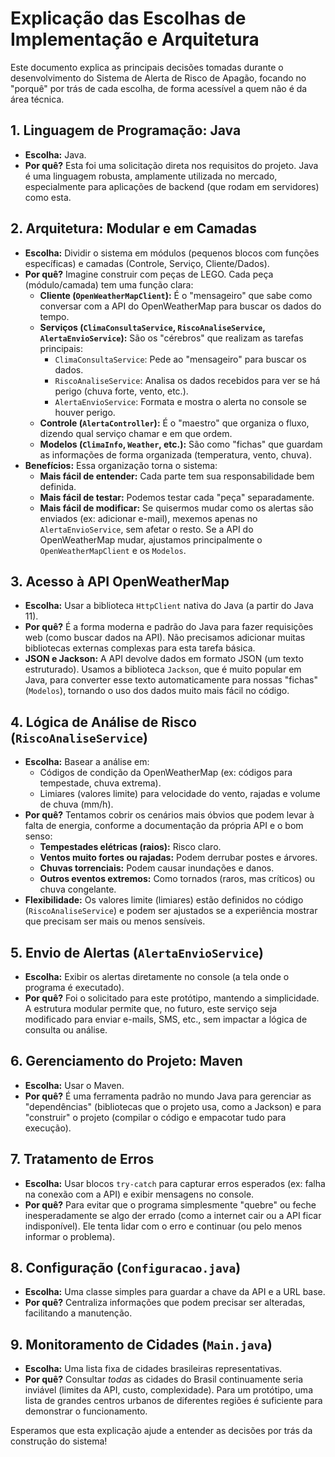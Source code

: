 # Explicação das Escolhas de Implementação e Arquitetura

Este documento explica as principais decisões tomadas durante o desenvolvimento do Sistema de Alerta de Risco de Apagão, focando no "porquê" por trás de cada escolha, de forma acessível a quem não é da área técnica.

## 1. Linguagem de Programação: Java

*   **Escolha:** Java.
*   **Por quê?** Esta foi uma solicitação direta nos requisitos do projeto. Java é uma linguagem robusta, amplamente utilizada no mercado, especialmente para aplicações de backend (que rodam em servidores) como esta.

## 2. Arquitetura: Modular e em Camadas

*   **Escolha:** Dividir o sistema em módulos (pequenos blocos com funções específicas) e camadas (Controle, Serviço, Cliente/Dados).
*   **Por quê?** Imagine construir com peças de LEGO. Cada peça (módulo/camada) tem uma função clara:
    *   **Cliente (`OpenWeatherMapClient`):** É o "mensageiro" que sabe como conversar com a API do OpenWeatherMap para buscar os dados do tempo.
    *   **Serviços (`ClimaConsultaService`, `RiscoAnaliseService`, `AlertaEnvioService`):** São os "cérebros" que realizam as tarefas principais:
        *   `ClimaConsultaService`: Pede ao "mensageiro" para buscar os dados.
        *   `RiscoAnaliseService`: Analisa os dados recebidos para ver se há perigo (chuva forte, vento, etc.).
        *   `AlertaEnvioService`: Formata e mostra o alerta no console se houver perigo.
    *   **Controle (`AlertaController`):** É o "maestro" que organiza o fluxo, dizendo qual serviço chamar e em que ordem.
    *   **Modelos (`ClimaInfo`, `Weather`, etc.):** São como "fichas" que guardam as informações de forma organizada (temperatura, vento, chuva).
*   **Benefícios:** Essa organização torna o sistema:
    *   **Mais fácil de entender:** Cada parte tem sua responsabilidade bem definida.
    *   **Mais fácil de testar:** Podemos testar cada "peça" separadamente.
    *   **Mais fácil de modificar:** Se quisermos mudar como os alertas são enviados (ex: adicionar e-mail), mexemos apenas no `AlertaEnvioService`, sem afetar o resto. Se a API do OpenWeatherMap mudar, ajustamos principalmente o `OpenWeatherMapClient` e os `Modelos`.

## 3. Acesso à API OpenWeatherMap

*   **Escolha:** Usar a biblioteca `HttpClient` nativa do Java (a partir do Java 11).
*   **Por quê?** É a forma moderna e padrão do Java para fazer requisições web (como buscar dados na API). Não precisamos adicionar muitas bibliotecas externas complexas para esta tarefa básica.
*   **JSON e Jackson:** A API devolve dados em formato JSON (um texto estruturado). Usamos a biblioteca `Jackson`, que é muito popular em Java, para converter esse texto automaticamente para nossas "fichas" (`Modelos`), tornando o uso dos dados muito mais fácil no código.

## 4. Lógica de Análise de Risco (`RiscoAnaliseService`)

*   **Escolha:** Basear a análise em:
    *   Códigos de condição da OpenWeatherMap (ex: códigos para tempestade, chuva extrema).
    *   Limiares (valores limite) para velocidade do vento, rajadas e volume de chuva (mm/h).
*   **Por quê?** Tentamos cobrir os cenários mais óbvios que podem levar à falta de energia, conforme a documentação da própria API e o bom senso:
    *   **Tempestades elétricas (raios):** Risco claro.
    *   **Ventos muito fortes ou rajadas:** Podem derrubar postes e árvores.
    *   **Chuvas torrenciais:** Podem causar inundações e danos.
    *   **Outros eventos extremos:** Como tornados (raros, mas críticos) ou chuva congelante.
*   **Flexibilidade:** Os valores limite (limiares) estão definidos no código (`RiscoAnaliseService`) e podem ser ajustados se a experiência mostrar que precisam ser mais ou menos sensíveis.

## 5. Envio de Alertas (`AlertaEnvioService`)

*   **Escolha:** Exibir os alertas diretamente no console (a tela onde o programa é executado).
*   **Por quê?** Foi o solicitado para este protótipo, mantendo a simplicidade. A estrutura modular permite que, no futuro, este serviço seja modificado para enviar e-mails, SMS, etc., sem impactar a lógica de consulta ou análise.

## 6. Gerenciamento do Projeto: Maven

*   **Escolha:** Usar o Maven.
*   **Por quê?** É uma ferramenta padrão no mundo Java para gerenciar as "dependências" (bibliotecas que o projeto usa, como a Jackson) e para "construir" o projeto (compilar o código e empacotar tudo para execução).

## 7. Tratamento de Erros

*   **Escolha:** Usar blocos `try-catch` para capturar erros esperados (ex: falha na conexão com a API) e exibir mensagens no console.
*   **Por quê?** Para evitar que o programa simplesmente "quebre" ou feche inesperadamente se algo der errado (como a internet cair ou a API ficar indisponível). Ele tenta lidar com o erro e continuar (ou pelo menos informar o problema).

## 8. Configuração (`Configuracao.java`)

*   **Escolha:** Uma classe simples para guardar a chave da API e a URL base.
*   **Por quê?** Centraliza informações que podem precisar ser alteradas, facilitando a manutenção.

## 9. Monitoramento de Cidades (`Main.java`)

*   **Escolha:** Uma lista fixa de cidades brasileiras representativas.
*   **Por quê?** Consultar *todas* as cidades do Brasil continuamente seria inviável (limites da API, custo, complexidade). Para um protótipo, uma lista de grandes centros urbanos de diferentes regiões é suficiente para demonstrar o funcionamento.

Esperamos que esta explicação ajude a entender as decisões por trás da construção do sistema!
